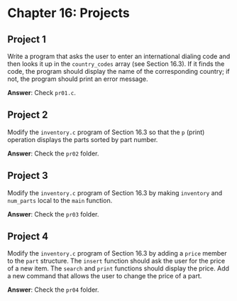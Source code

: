 # Chapter 16: Projects

## Project 1
Write a program that asks the user to enter an international dialing code and then looks it up in the `country_codes` array (see Section 16.3). If it finds the code, the program should display the name of the corresponding country; if not, the program should print an error message.

**Answer**: Check `pr01.c`.

## Project 2
Modify the `inventory.c` program of Section 16.3 so that the `p` (print) operation displays the parts sorted by part number.

**Answer**: Check the `pr02` folder.

## Project 3
Modify the `inventory.c` program of Section 16.3 by making `inventory` and `num_parts` local to the `main` function.

**Answer**: Check the `pr03` folder.

## Project 4
Modify the `inventory.c` program of Section 16.3 by adding a `price` member to the `part` structure. The `insert` function should ask the user for the price of a new item. The `search` and `print` functions should display the price. Add a new command that allows the user to change the price of a part.

**Answer**: Check the `pr04` folder.
